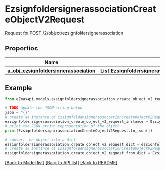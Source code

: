 # EzsignfoldersignerassociationCreateObjectV2Request

Request for POST /2/object/ezsignfoldersignerassociation

## Properties

Name | Type | Description | Notes
------------ | ------------- | ------------- | -------------
**a_obj_ezsignfoldersignerassociation** | [**List[EzsignfoldersignerassociationRequestCompound]**](EzsignfoldersignerassociationRequestCompound.md) |  | 

## Example

```python
from eZmaxApi.models.ezsignfoldersignerassociation_create_object_v2_request import EzsignfoldersignerassociationCreateObjectV2Request

# TODO update the JSON string below
json = "{}"
# create an instance of EzsignfoldersignerassociationCreateObjectV2Request from a JSON string
ezsignfoldersignerassociation_create_object_v2_request_instance = EzsignfoldersignerassociationCreateObjectV2Request.from_json(json)
# print the JSON string representation of the object
print(EzsignfoldersignerassociationCreateObjectV2Request.to_json())

# convert the object into a dict
ezsignfoldersignerassociation_create_object_v2_request_dict = ezsignfoldersignerassociation_create_object_v2_request_instance.to_dict()
# create an instance of EzsignfoldersignerassociationCreateObjectV2Request from a dict
ezsignfoldersignerassociation_create_object_v2_request_from_dict = EzsignfoldersignerassociationCreateObjectV2Request.from_dict(ezsignfoldersignerassociation_create_object_v2_request_dict)
```
[[Back to Model list]](../README.md#documentation-for-models) [[Back to API list]](../README.md#documentation-for-api-endpoints) [[Back to README]](../README.md)


